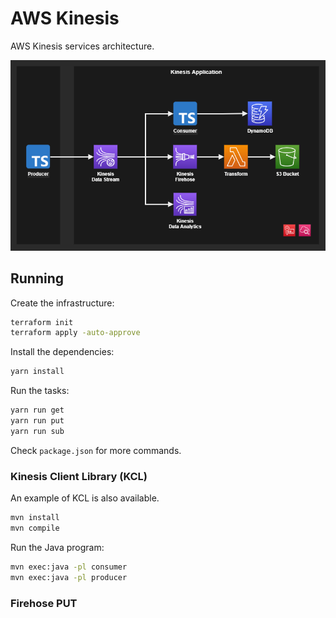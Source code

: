 # AWS Kinesis

AWS Kinesis services architecture.

<img src=".diagram/kinesis.drawio.png" width=700 />

## Running

Create the infrastructure:

```sh
terraform init
terraform apply -auto-approve
```

Install the dependencies:

```sh
yarn install
```

Run the tasks:

```sh
yarn run get
yarn run put
yarn run sub
```

Check `package.json` for more commands.

### Kinesis Client Library (KCL)

An example of KCL is also available.

```sh
mvn install
mvn compile
```

Run the Java program:

```sh
mvn exec:java -pl consumer
mvn exec:java -pl producer
```

### Firehose PUT


